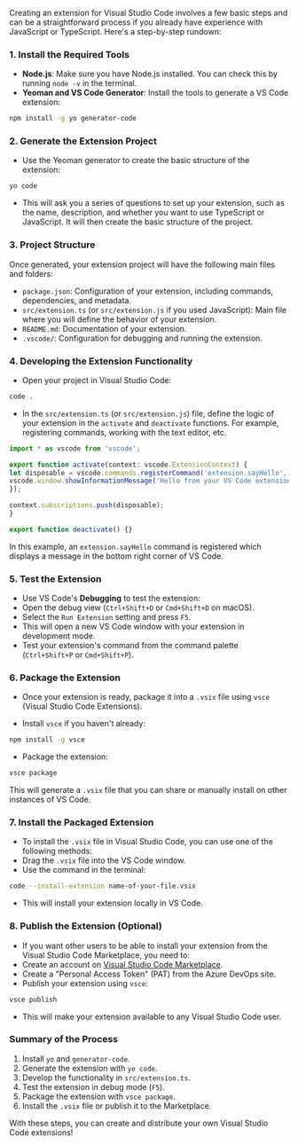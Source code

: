 Creating an extension for Visual Studio Code involves a few basic steps and can be a straightforward process if you already have experience with JavaScript or TypeScript. Here's a step-by-step rundown:

### 1. **Install the Required Tools**

- **Node.js**: Make sure you have Node.js installed. You can check this by running `node -v` in the terminal.
- **Yeoman and VS Code Generator**: Install the tools to generate a VS Code extension:

```bash
npm install -g yo generator-code
```

### 2. **Generate the Extension Project**

- Use the Yeoman generator to create the basic structure of the extension:

```bash
yo code
```

- This will ask you a series of questions to set up your extension, such as the name, description, and whether you want to use TypeScript or JavaScript. It will then create the basic structure of the project.

### 3. **Project Structure**

Once generated, your extension project will have the following main files and folders:

- `package.json`: Configuration of your extension, including commands, dependencies, and metadata.
- `src/extension.ts` (or `src/extension.js` if you used JavaScript): Main file where you will define the behavior of your extension.
- `README.md`: Documentation of your extension.
- `.vscode/`: Configuration for debugging and running the extension.

### 4. **Developing the Extension Functionality**

- Open your project in Visual Studio Code:

```bash
code .
```

- In the `src/extension.ts` (or `src/extension.js`) file, define the logic of your extension in the `activate` and `deactivate` functions. For example, registering commands, working with the text editor, etc.

```typescript
import * as vscode from 'vscode';

export function activate(context: vscode.ExtensionContext) {
let disposable = vscode.commands.registerCommand('extension.sayHello', () => {
vscode.window.showInformationMessage('Hello from your VS Code extension!');
});

context.subscriptions.push(disposable);
}

export function deactivate() {}
```

In this example, an `extension.sayHello` command is registered which displays a message in the bottom right corner of VS Code.

### 5. **Test the Extension**

- Use VS Code's **Debugging** to test the extension:
- Open the debug view (`Ctrl+Shift+D` or `Cmd+Shift+D` on macOS).
- Select the `Run Extension` setting and press `F5`.
- This will open a new VS Code window with your extension in development mode.
- Test your extension's command from the command palette (`Ctrl+Shift+P` or `Cmd+Shift+P`).

### 6. **Package the Extension**

- Once your extension is ready, package it into a `.vsix` file using `vsce` (Visual Studio Code Extensions).

- Install `vsce` if you haven't already:

```bash
npm install -g vsce
```

- Package the extension:

```bash
vsce package
```

This will generate a `.vsix` file that you can share or manually install on other instances of VS Code.

### 7. **Install the Packaged Extension**

- To install the `.vsix` file in Visual Studio Code, you can use one of the following methods:
- Drag the `.vsix` file into the VS Code window.
- Use the command in the terminal:

```bash
code --install-extension name-of-your-file.vsix
```

- This will install your extension locally in VS Code.

### 8. **Publish the Extension (Optional)**

- If you want other users to be able to install your extension from the Visual Studio Code Marketplace, you need to:
- Create an account on [Visual Studio Code Marketplace](https://marketplace.visualstudio.com/vscode).
- Create a "Personal Access Token" (PAT) from the Azure DevOps site.
- Publish your extension using `vsce`:

```bash
vsce publish
```

- This will make your extension available to any Visual Studio Code user.

### Summary of the Process

1. Install `yo` and `generator-code`.
2. Generate the extension with `yo code`.
3. Develop the functionality in `src/extension.ts`.
4. Test the extension in debug mode (`F5`).
5. Package the extension with `vsce package`.
6. Install the `.vsix` file or publish it to the Marketplace.

With these steps, you can create and distribute your own Visual Studio Code extensions!